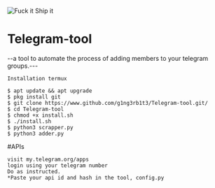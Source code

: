 <p align="left">
  <a><img title="Fuck it Ship it" https://forthebadge.com/images/featured/featured-fuck-it-ship-it.svg" ></a>
 </p>

# Telegram-tool
--a tool to automate the process of adding members to your telegram groups.---
```
Installation termux

$ apt update && apt upgrade
$ pkg install git
$ git clone https://www.github.com/g1ng3rb1t3/Telegram-tool.git/
$ cd Telegram-tool
$ chmod +x install.sh
$ ./install.sh
$ python3 scrapper.py
$ python3 adder.py
```
#APIs
```
visit my.telegram.org/apps
login using your telegram number
Do as instructed. 
*Paste your api id and hash in the tool, config.py
```

